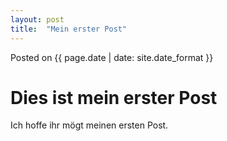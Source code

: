 ```yaml
---
layout: post
title:  "Mein erster Post"
---
```

<span class="post-meta">Posted on {{ page.date | date: site.date_format }}</span>

# Dies ist mein erster Post

Ich hoffe ihr mögt meinen ersten Post.
